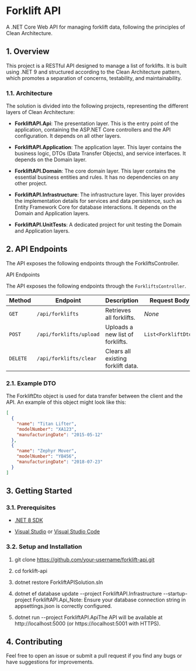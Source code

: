 Forklift API
============

A .NET Core Web API for managing forklift data, following the principles of Clean Architecture.

1\. Overview
------------

This project is a RESTful API designed to manage a list of forklifts. It is built using .NET 9 and structured according to the Clean Architecture pattern, which promotes a separation of concerns, testability, and maintainability.

### 1.1. Architecture

The solution is divided into the following projects, representing the different layers of Clean Architecture:

*   **ForkliftAPI.Api**: The presentation layer. This is the entry point of the application, containing the ASP.NET Core controllers and the API configuration. It depends on all other layers.
    
*   **ForkliftAPI.Application**: The application layer. This layer contains the business logic, DTOs (Data Transfer Objects), and service interfaces. It depends on the Domain layer.
    
*   **ForkliftAPI.Domain**: The core domain layer. This layer contains the essential business entities and rules. It has no dependencies on any other project.
    
*   **ForkliftAPI.Infrastructure**: The infrastructure layer. This layer provides the implementation details for services and data persistence, such as Entity Framework Core for database interactions. It depends on the Domain and Application layers.
    
*   **ForkliftAPI.UnitTests**: A dedicated project for unit testing the Domain and Application layers.
    

2\. API Endpoints
-----------------

The API exposes the following endpoints through the ForkliftsController.

API Endpoints

The API exposes the following endpoints through the `ForkliftsController`.

| Method   | Endpoint                      | Description                                   | Request Body                         |
|----------|-------------------------------|-----------------------------------------------|--------------------------------------|
| `GET`    | `/api/forklifts`              | Retrieves all forklifts.                      | *None* |
| `POST`   | `/api/forklifts/upload`       | Uploads a new list of forklifts.              | `List<ForkliftDto>`                  |
| `DELETE` | `/api/forklifts/clear`        | Clears all existing forklift data. 

### 2.1. Example DTO

The ForkliftDto object is used for data transfer between the client and the API. An example of this object might look like this:

```json
[
  {
    "name": "Titan Lifter",
    "modelNumber": "XA123",
    "manufacturingDate": "2015-05-12"
  },
  {
    "name": "Zephyr Mover",
    "modelNumber": "YB456",
    "manufacturingDate": "2018-07-23"
  }
]
```

3\. Getting Started
-------------------

### 3.1. Prerequisites

*   [.NET 8 SDK](https://dotnet.microsoft.com/download/dotnet/8.0)
    
*   [Visual Studio](https://visualstudio.microsoft.com/) or [Visual Studio Code](https://code.visualstudio.com/)
    

### 3.2. Setup and Installation

1.  git clone https://github.com/your-username/forklift-api.git
  
2.  cd forklift-api
    
3.  dotnet restore ForkliftAPISolution.sln
    
4.  dotnet ef database update --project ForkliftAPI.Infrastructure --startup-project ForkliftAPI.Api_Note: Ensure your database connection string in appsettings.json is correctly configured.
    
5.  dotnet run --project ForkliftAPI.ApiThe API will be available at http://localhost:5000 (or https://localhost:5001 with HTTPS).
    
4\. Contributing
----------------

Feel free to open an issue or submit a pull request if you find any bugs or have suggestions for improvements.

